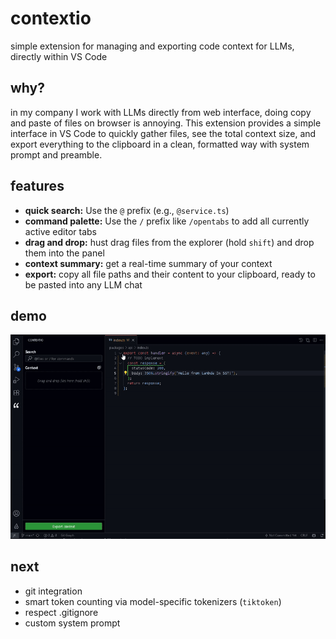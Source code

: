 # contextio

simple extension for managing and exporting code context for LLMs, directly within VS Code

## why?

in my company I work with LLMs directly from web interface, doing copy and paste of files on browser is annoying. This extension provides a simple interface in VS Code to quickly gather files, see the total context size, and export everything to the clipboard in a clean, formatted way with system prompt and preamble.

## features

- **quick search:** Use the `@` prefix (e.g., `@service.ts`)
- **command palette:** Use the `/` prefix like `/opentabs` to add all currently active editor tabs
- **drag and drop:** hust drag files from the explorer (hold `shift`) and drop them into the panel
- **context summary:** get a real-time summary of your context
- **export:** copy all file paths and their content to your clipboard, ready to be pasted into any LLM chat

## demo

![demo](demo/demo.gif)

## next

- git integration
- smart token counting via model-specific tokenizers (`tiktoken`)
- respect .gitignore
- custom system prompt
